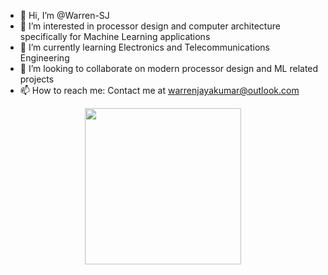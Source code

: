 - 👋 Hi, I’m @Warren-SJ
- 👀 I’m interested in processor design and computer architecture specifically for Machine Learning applications
- 🌱 I’m currently learning Electronics and Telecommunications Engineering
- 💞️ I’m looking to collaborate on modern processor design and ML related projects
- 📫 How to reach me: Contact me at warrenjayakumar@outlook.com

<div id="header" align="center">
  <img src="https://lh3.googleusercontent.com/drive-viewer/AKGpihZCv_BPAhKZagCfrjLqGKWpbooGcHqT5WeI33pyplOKnMVDO2Bg9ePtsoopS1nYHk-jmvmDb3QQ1QiFakTNng9hNkqRyL6Y_RA=s1600-rw-v1" width=250/>
</div>

<!---
Warren-SJ/Warren-SJ is a ✨ special ✨ repository because its `README.md` (this file) appears on your GitHub profile.
You can click the Preview link to take a look at your changes.
--->
